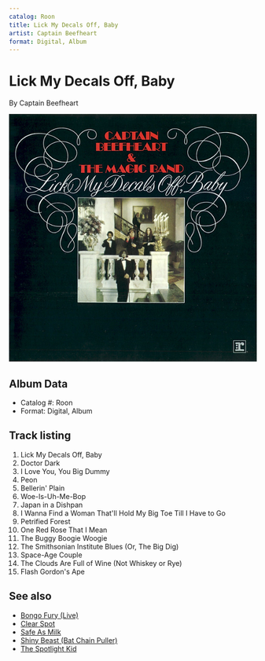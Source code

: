 ```yaml
---
catalog: Roon
title: Lick My Decals Off, Baby
artist: Captain Beefheart
format: Digital, Album
---
```


# Lick My Decals Off, Baby

By Captain Beefheart

![](../../assets/albumcovers/Captain_Beefheart-Lick_My_Decals_Off__Baby.png)

## Album Data

- Catalog #: Roon
- Format: Digital, Album


## Track listing


1. Lick My Decals Off, Baby
2. Doctor Dark
3. I Love You, You Big Dummy
4. Peon
5. Bellerin' Plain
6. Woe-Is-Uh-Me-Bop
7. Japan in a Dishpan
8. I Wanna Find a Woman That'll Hold My Big Toe Till I Have to Go
9. Petrified Forest
10. One Red Rose That I Mean
11. The Buggy Boogie Woogie
12. The Smithsonian Institute Blues (Or, The Big Dig)
13. Space-Age Couple
14. The Clouds Are Full of Wine (Not Whiskey or Rye)
15. Flash Gordon's Ape


## See also

- [Bongo Fury (Live)](Bongo_Fury_Live.md)
- [Clear Spot](Clear_Spot.md)
- [Safe As Milk](Safe_As_Milk.md)
- [Shiny Beast (Bat Chain Puller)](Shiny_Beast_Bat_Chain_Puller.md)
- [The Spotlight Kid](The_Spotlight_Kid.md)
